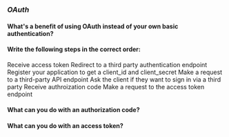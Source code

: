 ### *OAuth*

#### What's a benefit of using OAuth instead of your own basic authentication?

#### Write the following steps in the correct order:
Receive access token
Redirect to a third party authentication endpoint
Register your application to get a client_id and client_secret
Make a request to a third-party API endpoint
Ask the client if they want to sign in via a third party
Receive authroization code
Make a request to the access token endpoint

#### What can you do with an authorization code?

#### What can you do with an access token?
